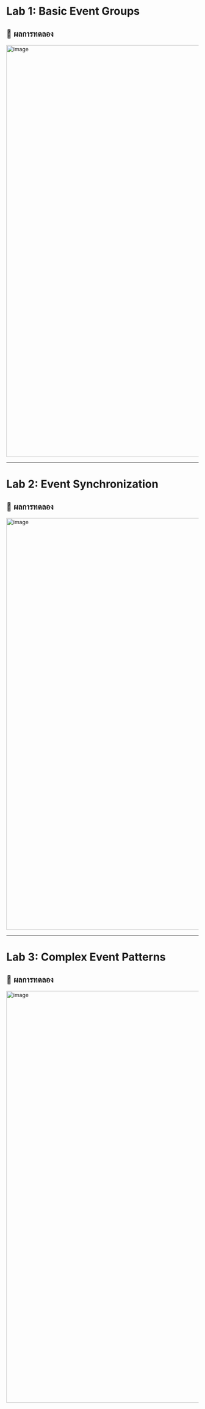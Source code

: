 # Lab 1: Basic Event Groups
## 🧪 ผลการทดลอง
<img width="1920" height="1080" alt="image" src="https://github.com/user-attachments/assets/e1dce21a-06e2-41e4-825b-f03c15a33256" />

------------------------------------------------------------------------------------------------------------------------------------------------------------------------------
# Lab 2: Event Synchronization
## 🧪 ผลการทดลอง
<img width="1920" height="1080" alt="image" src="https://github.com/user-attachments/assets/bd809239-5267-4810-8ac5-2f08bbf510dc" />

------------------------------------------------------------------------------------------------------------------------------------------------------------------------------
# Lab 3: Complex Event Patterns
## 🧪 ผลการทดลอง
<img width="1920" height="1080" alt="image" src="https://github.com/user-attachments/assets/a057e727-045a-421e-b7e1-8ea32cd7f379" />

